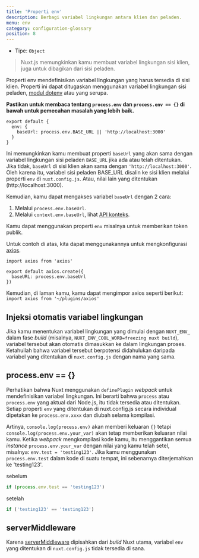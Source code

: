 ```yaml
---
title: 'Properti env'
description: Berbagi variabel lingkungan antara klien dan peladen.
menu: env
category: configuration-glossary
position: 8
---
```


- Tipe: `Object`

> Nuxt.js memungkinkan kamu membuat variabel lingkungan sisi klien, juga untuk dibagikan dari sisi peladen.

Properti env mendefinisikan variabel lingkungan yang harus tersedia di sisi klien. Properti ini dapat ditugaskan menggunakan variabel lingkungan sisi peladen, [modul dotenv](https://github.com/nuxt-community/dotenv-module) atau yang serupa.

**Pastikan untuk membaca tentang `process.env` dan `process.env == {}` di bawah untuk pemecahan masalah yang lebih baik.**

```js{}[nuxt.config.js]
export default {
  env: {
    baseUrl: process.env.BASE_URL || 'http://localhost:3000'
  }
}
```

Ini memungkinkan kamu membuat properti `baseUrl` yang akan sama dengan variabel lingkungan sisi peladen `BASE_URL` jika ada atau telah ditentukan. Jika tidak, `baseUrl` di sisi klien akan sama dengan `'http://localhost:3000'`. Oleh karena itu, variabel sisi peladen BASE_URL disalin ke sisi klien melalui properti `env` di `nuxt.config.js`. Atau, nilai lain yang ditentukan (http://localhost:3000).

Kemudian, kamu dapat mengakses variabel `baseUrl` dengan 2 cara:

1. Melalui `process.env.baseUrl`.
2. Melalui `context.env.baseUrl`, lihat [API konteks](/docs/2.x/internals-glossary/context).

Kamu dapat menggunakan properti `env` misalnya untuk memberikan token publik.

Untuk contoh di atas, kita dapat menggunakannya untuk mengkonfigurasi [axios](https://github.com/mzabriskie/axios).

```js{}[plugins/axios.js]
import axios from 'axios'

export default axios.create({
  baseURL: process.env.baseUrl
})
```

Kemudian, di laman kamu, kamu dapat mengimpor axios seperti berikut: `import axios from '~/plugins/axios'`

## Injeksi otomatis variabel lingkungan

Jika kamu menentukan variabel lingkungan yang dimulai dengan `NUXT_ENV_` dalam fase _build_ (misalnya, `NUXT_ENV_COOL_WORD=freezing nuxt build`), variabel tersebut akan otomatis dimasukkan ke dalam lingkungan proses. Ketahuilah bahwa variabel tersebut berpotensi didahulukan daripada variabel yang ditentukan di `nuxt.config.js` dengan nama yang sama.

## process.env == {}

Perhatikan bahwa Nuxt menggunakan `definePlugin` _webpack_ untuk mendefinisikan variabel lingkungan. Ini berarti bahwa `process` atau `process.env` yang aktual dari Node.js, itu tidak tersedia atau ditentukan. Setiap properti `env` yang ditentukan di nuxt.config.js secara individual dipetakan ke `process.env.xxxx` dan diubah selama kompilasi.

Artinya, `console.log(process.env)` akan memberi keluaran `{}` tetapi `console.log(process.env.your_var)` akan tetap memberikan keluaran nilai kamu. Ketika _webpack_ mengkompilasi kode kamu, itu menggantikan semua _instance_ `process.env.your_var` dengan nilai yang kamu telah setel, misalnya: `env.test = 'testing123'`. Jika kamu menggunakan `process.env.test` dalam kode di suatu tempat, ini sebenarnya diterjemahkan ke 'testing123'.

sebelum

```js
if (process.env.test == 'testing123')
```

setelah

```js
if ('testing123' == 'testing123')
```

## serverMiddleware

Karena [serverMiddleware](/docs/2.x/configuration-glossary/configuration-servermiddleware) dipisahkan dari _build_ Nuxt utama, variabel `env` yang ditentukan di `nuxt.config.js` tidak tersedia di sana.